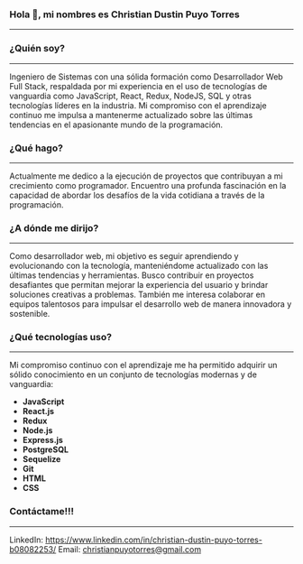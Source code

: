 ### Hola 👋, mi nombres es Christian Dustin Puyo Torres
-----------------------------------------------------------------------------------------------------------------

### ¿Quién soy?
-----------------------------------------------------------------------------------------------------------------
Ingeniero de Sistemas con una sólida formación como Desarrollador Web Full Stack, respaldada por mi experiencia en el uso de tecnologías de vanguardia como JavaScript, React, Redux, NodeJS, SQL y otras tecnologías líderes en la industria. Mi compromiso con el aprendizaje continuo me impulsa a mantenerme actualizado sobre las últimas tendencias en el apasionante mundo de la programación. 

### ¿Qué hago?
-----------------------------------------------------------------------------------------------------------------
Actualmente me dedico a la ejecución de proyectos que contribuyan a mi crecimiento como programador. Encuentro una profunda fascinación en la capacidad de abordar los desafíos de la vida cotidiana a través de la programación. 

### ¿A dónde me dirijo?
-----------------------------------------------------------------------------------------------------------------
Como desarrollador web, mi objetivo es seguir aprendiendo y evolucionando con la tecnología, manteniéndome actualizado con las últimas tendencias y herramientas. Busco contribuir en proyectos desafiantes que permitan mejorar la experiencia del usuario y brindar soluciones creativas a problemas. También me interesa colaborar en equipos talentosos para impulsar el desarrollo web de manera innovadora y sostenible.

### ¿Qué tecnologías uso?
-----------------------------------------------------------------------------------------------------------------
Mi compromiso continuo con el aprendizaje me ha permitido adquirir un sólido conocimiento en un conjunto de tecnologías modernas y de vanguardia:
- **JavaScript**
- **React.js**
- **Redux**
- **Node.js**
- **Express.js**
- **PostgreSQL**
- **Sequelize**
- **Git**
- **HTML**
- **CSS**

### Contáctame!!!
-----------------------------------------------------------------------------------------------------------------
LinkedIn: https://www.linkedin.com/in/christian-dustin-puyo-torres-b08082253/
Email: christianpuyotorres@gmail.com

